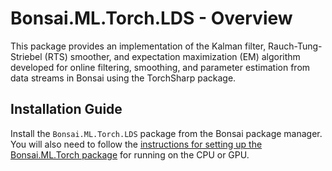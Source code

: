 # Bonsai.ML.Torch.LDS - Overview

This package provides an implementation of the Kalman filter, Rauch-Tung-Striebel (RTS) smoother, and expectation maximization (EM) algorithm developed for online filtering, smoothing, and parameter estimation from data streams in Bonsai using the TorchSharp package.

## Installation Guide

Install the `Bonsai.ML.Torch.LDS` package from the Bonsai package manager. You will also need to follow the [instructions for setting up the Bonsai.ML.Torch package](../Torch/torch-overview.md) for running on the CPU or GPU.